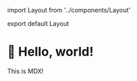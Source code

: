 import Layout from '../components/Layout'

export default Layout

# :wave: Hello, world!

This is MDX!
